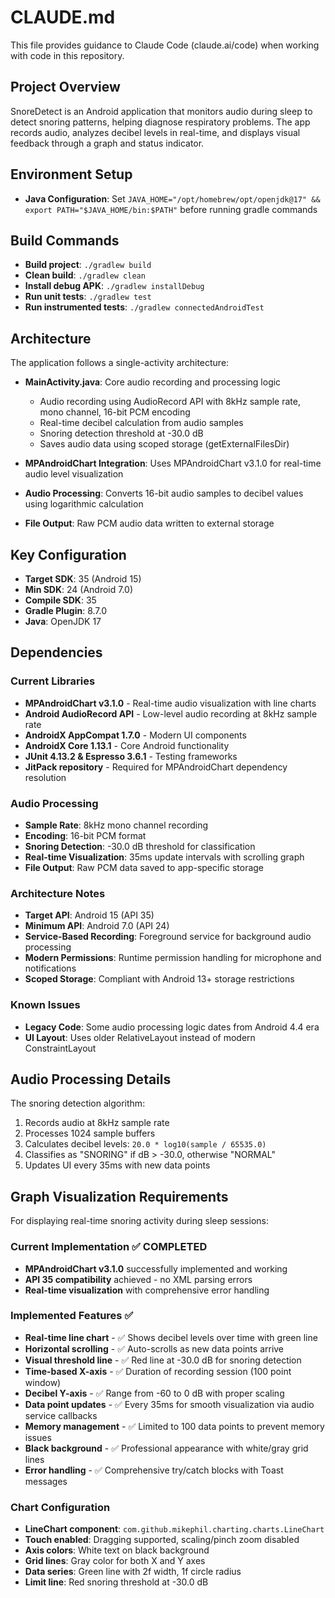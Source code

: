 # CLAUDE.md

This file provides guidance to Claude Code (claude.ai/code) when working with code in this repository.

## Project Overview

SnoreDetect is an Android application that monitors audio during sleep to detect snoring patterns, helping diagnose respiratory problems. The app records audio, analyzes decibel levels in real-time, and displays visual feedback through a graph and status indicator.

## Environment Setup

- **Java Configuration**: Set `JAVA_HOME="/opt/homebrew/opt/openjdk@17" && export PATH="$JAVA_HOME/bin:$PATH"` before running gradle commands

## Build Commands

- **Build project**: `./gradlew build`
- **Clean build**: `./gradlew clean`
- **Install debug APK**: `./gradlew installDebug`
- **Run unit tests**: `./gradlew test`
- **Run instrumented tests**: `./gradlew connectedAndroidTest`

## Architecture

The application follows a single-activity architecture:

- **MainActivity.java**: Core audio recording and processing logic
  - Audio recording using AudioRecord API with 8kHz sample rate, mono channel, 16-bit PCM encoding
  - Real-time decibel calculation from audio samples
  - Snoring detection threshold at -30.0 dB
  - Saves audio data using scoped storage (getExternalFilesDir)

- **MPAndroidChart Integration**: Uses MPAndroidChart v3.1.0 for real-time audio level visualization
- **Audio Processing**: Converts 16-bit audio samples to decibel values using logarithmic calculation
- **File Output**: Raw PCM audio data written to external storage

## Key Configuration

- **Target SDK**: 35 (Android 15)
- **Min SDK**: 24 (Android 7.0)
- **Compile SDK**: 35
- **Gradle Plugin**: 8.7.0
- **Java**: OpenJDK 17

## Dependencies

### Current Libraries
- **MPAndroidChart v3.1.0** - Real-time audio visualization with line charts
- **Android AudioRecord API** - Low-level audio recording at 8kHz sample rate
- **AndroidX AppCompat 1.7.0** - Modern UI components 
- **AndroidX Core 1.13.1** - Core Android functionality
- **JUnit 4.13.2 & Espresso 3.6.1** - Testing frameworks
- **JitPack repository** - Required for MPAndroidChart dependency resolution

### Audio Processing
- **Sample Rate**: 8kHz mono channel recording
- **Encoding**: 16-bit PCM format
- **Snoring Detection**: -30.0 dB threshold for classification
- **Real-time Visualization**: 35ms update intervals with scrolling graph
- **File Output**: Raw PCM data saved to app-specific storage

### Architecture Notes
- **Target API**: Android 15 (API 35)
- **Minimum API**: Android 7.0 (API 24)
- **Service-Based Recording**: Foreground service for background audio processing
- **Modern Permissions**: Runtime permission handling for microphone and notifications
- **Scoped Storage**: Compliant with Android 13+ storage restrictions

### Known Issues
- **Legacy Code**: Some audio processing logic dates from Android 4.4 era
- **UI Layout**: Uses older RelativeLayout instead of modern ConstraintLayout

## Audio Processing Details

The snoring detection algorithm:
1. Records audio at 8kHz sample rate
2. Processes 1024 sample buffers
3. Calculates decibel levels: `20.0 * log10(sample / 65535.0)`
4. Classifies as "SNORING" if dB > -30.0, otherwise "NORMAL"
5. Updates UI every 35ms with new data points

## Graph Visualization Requirements

For displaying real-time snoring activity during sleep sessions:

### Current Implementation ✅ COMPLETED
- **MPAndroidChart v3.1.0** successfully implemented and working
- **API 35 compatibility** achieved - no XML parsing errors
- **Real-time visualization** with comprehensive error handling

### Implemented Features ✅
- **Real-time line chart** - ✅ Shows decibel levels over time with green line
- **Horizontal scrolling** - ✅ Auto-scrolls as new data points arrive
- **Visual threshold line** - ✅ Red line at -30.0 dB for snoring detection
- **Time-based X-axis** - ✅ Duration of recording session (100 point window)
- **Decibel Y-axis** - ✅ Range from -60 to 0 dB with proper scaling
- **Data point updates** - ✅ Every 35ms for smooth visualization via audio service callbacks
- **Memory management** - ✅ Limited to 100 data points to prevent memory issues
- **Black background** - ✅ Professional appearance with white/gray grid lines
- **Error handling** - ✅ Comprehensive try/catch blocks with Toast messages

### Chart Configuration
- **LineChart component**: `com.github.mikephil.charting.charts.LineChart`
- **Touch enabled**: Dragging supported, scaling/pinch zoom disabled
- **Axis colors**: White text on black background
- **Grid lines**: Gray color for both X and Y axes
- **Data series**: Green line with 2f width, 1f circle radius
- **Limit line**: Red snoring threshold at -30.0 dB